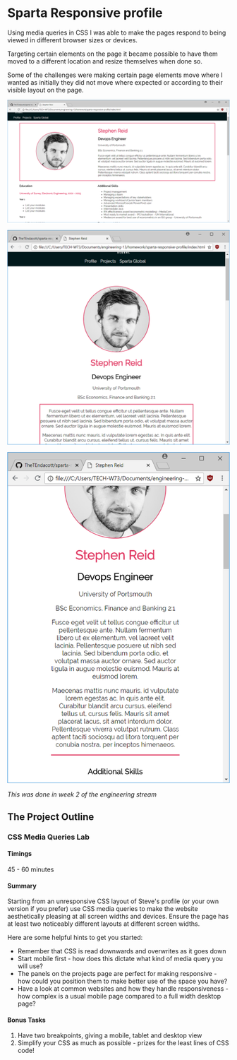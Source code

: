 # Sparta Responsive profile

Using media queries in CSS I was able to make the pages respond to being viewed in different browser sizes or devices.

Targeting certain elements on the page it became possible to have them moved to a different location and resize themselves when done so.

Some of the challenges were making certain page elements move where I wanted as initially they did not move where expected or according to their visible layout on the page.

![Screenshot full page](images/full-page.png)

![Screenshot tablet page](images/tablet-page.png)

![Screenshot mobile page](images/mobile-page.png)

*This was done in week 2 of the engineering stream*








## The Project Outline
### CSS Media Queries Lab

#### Timings

45 - 60 minutes

#### Summary

Starting from an unresponsive CSS layout of Steve's profile (or your own version if you prefer) use CSS media queries to make the website aesthetically pleasing at all screen widths and devices. Ensure the page has at least two noticeably different layouts at different screen widths.

Here are some helpful hints to get you started:

 - Remember that CSS is read downwards and overwrites as it goes down
 - Start mobile first - how does this dictate what kind of media query you will use?
 - The panels on the projects page are perfect for making responsive - how could you position them to make better use of the space you have?
 - Have a look at common websites and how they handle responsiveness - how complex is a usual mobile page compared to a full width desktop page?

#### Bonus Tasks

 1. Have two breakpoints, giving a mobile, tablet and desktop view
 2. Simplify your CSS as much as possible - prizes for the least lines of CSS code!
